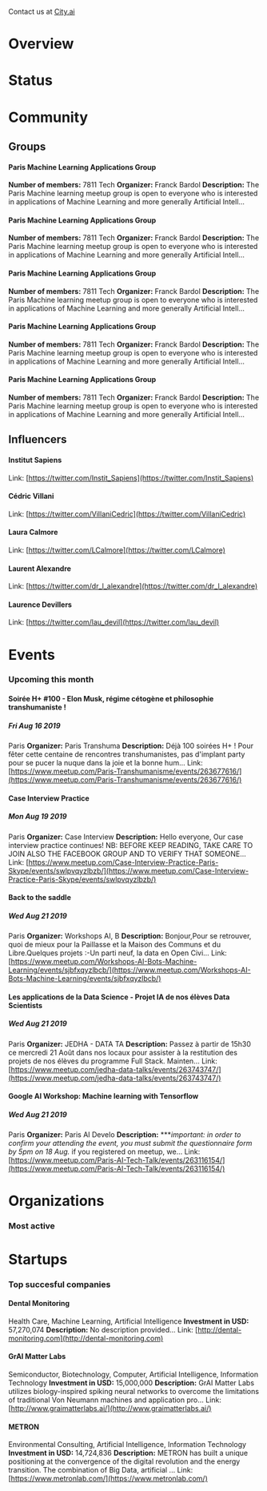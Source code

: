 <!-- TITLE: Paris AI -->
<!-- SUBTITLE: ECOSYSTEM -->


Contact us at [City.ai](https://city.ai)

<div class=CityPageSpecific>

# Overview
<div class=overview>

</div>

# Status
<div class=status>

</div>

</div>

# Community

## Groups
<div class=groups>

#### Paris Machine Learning Applications Group
**Number of members:** 7811
Tech
**Organizer:** Franck Bardol
**Description:** The Paris Machine learning meetup group is open to everyone who is interested in applications of Machine Learning and more generally Artificial Intell...

#### Paris Machine Learning Applications Group
**Number of members:** 7811
Tech
**Organizer:** Franck Bardol
**Description:** The Paris Machine learning meetup group is open to everyone who is interested in applications of Machine Learning and more generally Artificial Intell...

#### Paris Machine Learning Applications Group
**Number of members:** 7811
Tech
**Organizer:** Franck Bardol
**Description:** The Paris Machine learning meetup group is open to everyone who is interested in applications of Machine Learning and more generally Artificial Intell...

#### Paris Machine Learning Applications Group
**Number of members:** 7811
Tech
**Organizer:** Franck Bardol
**Description:** The Paris Machine learning meetup group is open to everyone who is interested in applications of Machine Learning and more generally Artificial Intell...

#### Paris Machine Learning Applications Group
**Number of members:** 7811
Tech
**Organizer:** Franck Bardol
**Description:** The Paris Machine learning meetup group is open to everyone who is interested in applications of Machine Learning and more generally Artificial Intell...


</div>

## Influencers
<div class=influencers>

#### Institut Sapiens
Link: [https://twitter.com/Instit_Sapiens](https://twitter.com/Instit_Sapiens)

#### Cédric Villani
Link: [https://twitter.com/VillaniCedric](https://twitter.com/VillaniCedric)

#### Laura Calmore
Link: [https://twitter.com/LCalmore](https://twitter.com/LCalmore)

#### Laurent Alexandre
Link: [https://twitter.com/dr_l_alexandre](https://twitter.com/dr_l_alexandre)

#### Laurence Devillers
Link: [https://twitter.com/lau_devil](https://twitter.com/lau_devil)


</div>

# Events
### Upcoming this month
<div class=events>

#### Soirée H+ #100 - Elon Musk, régime cétogène et philosophie transhumaniste !
##### Fri Aug 16 2019
Paris
**Organizer:** Paris Transhuma
**Description:** Déjà 100 soirées H+ ! Pour fêter cette centaine de rencontres transhumanistes, pas d'implant party pour se pucer la nuque dans la joie et la bonne hum...
Link: [https://www.meetup.com/Paris-Transhumanisme/events/263677616/](https://www.meetup.com/Paris-Transhumanisme/events/263677616/)

#### Case Interview Practice
##### Mon Aug 19 2019
Paris
**Organizer:** Case Interview 
**Description:**   Hello everyone, Our case interview practice continues! NB: BEFORE KEEP READING, TAKE CARE TO JOIN ALSO THE FACEBOOK GROUP AND TO VERIFY THAT SOMEONE...
Link: [https://www.meetup.com/Case-Interview-Practice-Paris-Skype/events/swlpvqyzlbzb/](https://www.meetup.com/Case-Interview-Practice-Paris-Skype/events/swlpvqyzlbzb/)

#### Back to the saddle
##### Wed Aug 21 2019
Paris
**Organizer:** Workshops AI, B
**Description:** Bonjour,Pour se retrouver, quoi de mieux pour la Paillasse et la Maison des Communs et du Libre.Quelques projets :-Un parti neuf, la data en Open Civi...
Link: [https://www.meetup.com/Workshops-AI-Bots-Machine-Learning/events/sjbfxqyzlbcb/](https://www.meetup.com/Workshops-AI-Bots-Machine-Learning/events/sjbfxqyzlbcb/)

#### Les applications de la Data Science - Projet IA de nos élèves Data Scientists
##### Wed Aug 21 2019
Paris
**Organizer:** JEDHA - DATA TA
**Description:** Passez à partir de 15h30 ce mercredi 21 Août dans nos locaux pour assister à la restitution des projets de nos élèves du programme Full Stack. Mainten...
Link: [https://www.meetup.com/jedha-data-talks/events/263743747/](https://www.meetup.com/jedha-data-talks/events/263743747/)

#### Google AI Workshop: Machine learning with Tensorflow
##### Wed Aug 21 2019
Paris
**Organizer:** Paris AI Develo
**Description:** ****important: in order to confirm your attending the event, you must submit the questionnaire form by 5pm on 18 Aug.* if you registered on meetup, we...
Link: [https://www.meetup.com/Paris-AI-Tech-Talk/events/263116154/](https://www.meetup.com/Paris-AI-Tech-Talk/events/263116154/)


</div>

# Organizations
### Most active
<div class=organizations>


</div>

# Startups
### Top succesful companies
<div class=startups>

#### Dental Monitoring
Health Care, Machine Learning, Artificial Intelligence
**Investment in USD:** 57,270,074
**Description:** No description provided...
Link: [http://dental-monitoring.com](http://dental-monitoring.com)

#### GrAI Matter Labs
Semiconductor, Biotechnology, Computer, Artificial Intelligence, Information Technology
**Investment in USD:** 15,000,000
**Description:** GrAI Matter Labs utilizes biology-inspired spiking neural networks to overcome the limitations of traditional Von Neumann machines and application pro...
Link: [http://www.graimatterlabs.ai/](http://www.graimatterlabs.ai/)

#### METRON
Environmental Consulting, Artificial Intelligence, Information Technology
**Investment in USD:** 14,724,836
**Description:** METRON has built a unique positioning at the convergence of the digital revolution and the energy transition. The combination of Big Data, artificial ...
Link: [https://www.metronlab.com/](https://www.metronlab.com/)



</div>




